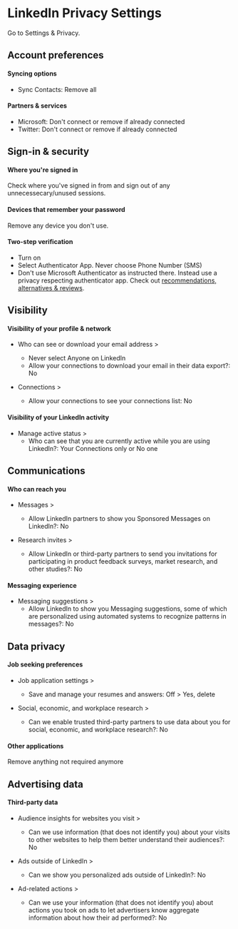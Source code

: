 # LinkedIn Privacy Settings

Go to Settings & Privacy.


## Account preferences

#### Syncing options
- Sync Contacts: Remove all

#### Partners & services
- Microsoft: Don't connect or remove if already connected
- Twitter: Don't connect or remove if already connected



## Sign-in & security

#### Where you're signed in
Check where you've signed in from and sign out of any unnecessecary/unused sessions.

#### Devices that remember your password
Remove any device you don't use.

#### Two-step verification
- Turn on
- Select Authenticator App. Never choose Phone Number (SMS)
- Don't use Microsoft Authenticator as instructed there. Instead use a privacy respecting authenticator app. Check out [recommendations, alternatives & reviews](https://github.com/the-weird-aquarian/privacy-settings#recommendations-alternatives--reviews).



## Visibility

#### Visibility of your profile & network
- Who can see or download your email address >
  - Never select Anyone on LinkedIn
  - Allow your connections to download your email in their data export?: No

- Connections >
  - Allow your connections to see your connections list: No

#### Visibility of your LinkedIn activity
- Manage active status >
  - Who can see that you are currently active while you are using LinkedIn?: Your Connections only or No one



## Communications

#### Who can reach you
- Messages >
  - Allow LinkedIn partners to show you Sponsored Messages on LinkedIn?: No

- Research invites >
  - Allow LinkedIn or third-party partners to send you invitations for participating in product feedback surveys, market research, and other studies?: No

#### Messaging experience
- Messaging suggestions >
  - Allow LinkedIn to show you Messaging suggestions, some of which are personalized using automated systems to recognize patterns in messages?: No



## Data privacy

#### Job seeking preferences
- Job application settings >
  - Save and manage your resumes and answers: Off > Yes, delete

- Social, economic, and workplace research >
  - Can we enable trusted third-party partners to use data about you for social, economic, and workplace research?: No

#### Other applications
Remove anything not required anymore



## Advertising data

#### Third-party data
- Audience insights for websites you visit >
  - Can we use information (that does not identify you) about your visits to other websites to help them better understand their audiences?: No

- Ads outside of LinkedIn >
  - Can we show you personalized ads outside of LinkedIn?: No

- Ad-related actions >
  - Can we use your information (that does not identify you) about actions you took on ads to let advertisers know aggregate information about how their ad performed?: No
